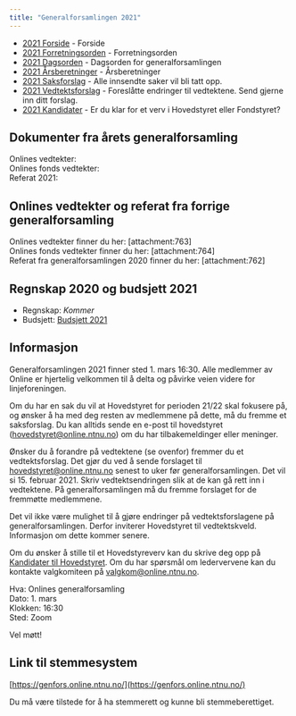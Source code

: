 ```yaml
---
title: "Generalforsamlingen 2021"
---
```


* [2021 Forside](/wiki/online/generalforsamlingen/genfors2021)   - Forside
* [2021 Forretningsorden](/wiki/online/generalforsamlingen/genfors2021/forretningsorden) - Forretningsorden
* [2021 Dagsorden](/wiki/online/generalforsamlingen/genfors2021/dagsorden) - Dagsorden for generalforsamlingen
* [2021 Årsberetninger](/wiki/online/generalforsamlingen/genfors2021/aarsberetninger) - Årsberetninger
* [2021 Saksforslag](/wiki/online/generalforsamlingen/genfors2021/saksforslag) - Alle innsendte saker vil bli tatt opp.
* [2021 Vedtektsforslag](/wiki/online/generalforsamlingen/genfors2021/vedtekstforslag) - Foreslåtte endringer til vedtektene. Send gjerne inn ditt forslag.
* [2021 Kandidater](/wiki/online/generalforsamlingen/genfors2021/valg) - Er du klar for et verv i Hovedstyret eller Fondstyret? 

## Dokumenter fra årets generalforsamling
Onlines vedtekter:  
Onlines fonds vedtekter:  
Referat 2021:  


## Onlines vedtekter og referat fra forrige generalforsamling 
Onlines vedtekter finner du her: [attachment:763]  
Onlines fonds vedtekter finner du her: [attachment:764]  
Referat fra generalforsamlingen 2020 finner du her: [attachment:762]

## Regnskap 2020 og budsjett 2021

- Regnskap: *Kommer*
- Budsjett: [Budsjett 2021](https://docs.google.com/spreadsheets/d/17VzmWpA4y5E_FNGJFiN2e72bc5p-zney5CrmmfWRiVM/edit?usp=sharing)

## Informasjon

Generalforsamlingen 2021 finner sted 1. mars 16:30. Alle medlemmer av Online er hjertelig velkommen til å delta og påvirke veien videre for linjeforeningen. 

Om du har en sak du vil at Hovedstyret for perioden 21/22 skal fokusere på, og ønsker å ha med deg resten av medlemmene på dette, må du fremme et saksforslag. Du kan alltids sende en e-post til hovedstyret (hovedstyret@online.ntnu.no) om du har tilbakemeldinger eller meninger.

Ønsker du å forandre på vedtektene (se ovenfor) fremmer du et vedtektsforslag. Det gjør du ved å sende forslaget til hovedstyret@online.ntnu.no senest to uker før generalforsamlingen. Det vil si 15. februar 2021. Skriv vedtektsendringen slik at de kan gå rett inn i vedtektene. På generalforsamlingen må du fremme forslaget for de fremmøtte medlemmene.

Det vil ikke være mulighet til å gjøre endringer på vedtektsforslagene på generalforsamlingen. Derfor inviterer Hovedstyret til vedtektskveld. Informasjon om dette kommer senere.

Om du ønsker å stille til et Hovedstyreverv kan du skrive deg opp på [Kandidater til Hovedstyret](/wiki/online/generalforsamlingen/genfors2021/valg). Om du har spørsmål om ledervervene kan du kontakte valgkomiteen på valgkom@online.ntnu.no.

Hva: Onlines generalforsamling  
Dato: 1. mars  
Klokken: 16:30  
Sted: Zoom  

Vel møtt!

## Link til stemmesystem

[https://genfors.online.ntnu.no/](https://genfors.online.ntnu.no/)

Du må være tilstede for å ha stemmerett og kunne bli stemmeberettiget.